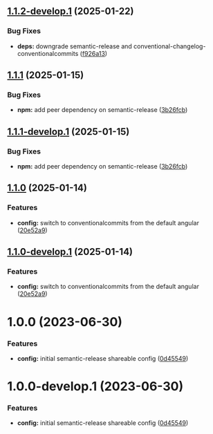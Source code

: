 ## [1.1.2-develop.1](https://github.com/kuzzleio/semantic-release-config-kuzzle/compare/v1.1.1...v1.1.2-develop.1) (2025-01-22)


### Bug Fixes

* **deps:** downgrade semantic-release and conventional-changelog-conventionalcommits ([f926a13](https://github.com/kuzzleio/semantic-release-config-kuzzle/commit/f926a134dd3834bb54f396833eb8c99e5ab9f43d))

## [1.1.1](https://github.com/kuzzleio/semantic-release-config-kuzzle/compare/v1.1.0...v1.1.1) (2025-01-15)

### Bug Fixes

* **npm:** add peer dependency on semantic-release ([3b26fcb](https://github.com/kuzzleio/semantic-release-config-kuzzle/commit/3b26fcbc356f86d6505d8a107c175c0d99780746))

## [1.1.1-develop.1](https://github.com/kuzzleio/semantic-release-config-kuzzle/compare/v1.1.0...v1.1.1-develop.1) (2025-01-15)

### Bug Fixes

* **npm:** add peer dependency on semantic-release ([3b26fcb](https://github.com/kuzzleio/semantic-release-config-kuzzle/commit/3b26fcbc356f86d6505d8a107c175c0d99780746))

## [1.1.0](https://github.com/kuzzleio/semantic-release-config-kuzzle/compare/v1.0.0...v1.1.0) (2025-01-14)

### Features

* **config:** switch to conventionalcommits from the default angular ([20e52a9](https://github.com/kuzzleio/semantic-release-config-kuzzle/commit/20e52a9a4f67e47e57b4d403dc8ab170cde0acd0))

## [1.1.0-develop.1](https://github.com/kuzzleio/semantic-release-config-kuzzle/compare/v1.0.0...v1.1.0-develop.1) (2025-01-14)

### Features

* **config:** switch to conventionalcommits from the default angular ([20e52a9](https://github.com/kuzzleio/semantic-release-config-kuzzle/commit/20e52a9a4f67e47e57b4d403dc8ab170cde0acd0))

# 1.0.0 (2023-06-30)


### Features

* **config:** initial semantic-release shareable config ([0d45549](https://github.com/kuzzleio/semantic-release-config-kuzzle/commit/0d455497dbed49c8ab6a5d2045082bebe33a0065))

# 1.0.0-develop.1 (2023-06-30)


### Features

* **config:** initial semantic-release shareable config ([0d45549](https://github.com/kuzzleio/semantic-release-config-kuzzle/commit/0d455497dbed49c8ab6a5d2045082bebe33a0065))
